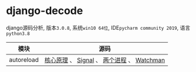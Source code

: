 # django-decode
django源码分析, 版本`3.0.8`, 系统`win10 64位`, IDE`pycharm community 2019`, 语言`python3.8`

|模块|源码|
|:---:|:---:|
|autoreload|[核心原理](docs/autoreload/第1部分-核心原理.md) 、 [Signal](docs/autoreload/第2部分-Signal.md) 、 [两个进程](docs/autoreload/第3部分-两个进程.md) 、 [Watchman](docs/autoreload/第5部分-Watchman.md)|
